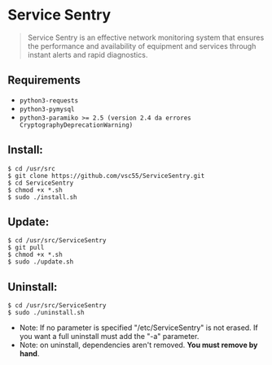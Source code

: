 # Service Sentry

> Service Sentry is an effective network monitoring system that ensures the performance and availability of equipment and services through instant alerts and rapid diagnostics. 


## Requirements
* `python3-requests`
* `python3-pymysql`
* `python3-paramiko >= 2.5 (version 2.4 da errores CryptographyDeprecationWarning)`

## Install:
```
$ cd /usr/src
$ git clone https://github.com/vsc55/ServiceSentry.git
$ cd ServiceSentry
$ chmod +x *.sh
$ sudo ./install.sh
```

## Update:
```
$ cd /usr/src/ServiceSentry
$ git pull
$ chmod +x *.sh
$ sudo ./update.sh
```

## Uninstall:
```
$ cd /usr/src/ServiceSentry
$ sudo ./uninstall.sh
```

* Note: If no parameter is specified "/etc/ServiceSentry" is not erased. If you want a full uninstall must add the "-a" parameter.
* Note: on uninstall, dependencies aren't removed. **You must remove by hand**.
